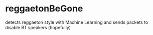 # reggaetonBeGone
detects reggaeton style with Machine Learning and sends packets to disable BT speakers (hopefully)
